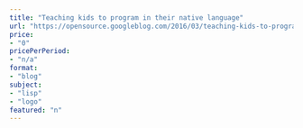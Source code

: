 ```yaml
---
title: "Teaching kids to program in their native language"
url: "https://opensource.googleblog.com/2016/03/teaching-kids-to-program-in-their.html"
price: 
- "0"
pricePerPeriod: 
- "n/a"
format: 
- "blog"
subject: 
- "lisp"
- "logo"
featured: "n"
---
```

